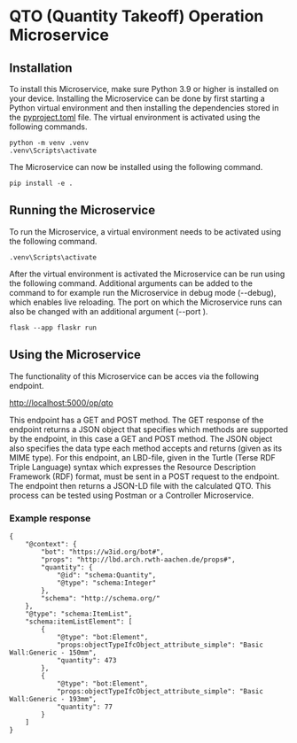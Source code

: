 # QTO (Quantity Takeoff) Operation Microservice

## Installation

To install this Microservice, make sure Python 3.9 or higher is installed on your device. Installing the Microservice can be done by first starting a Python virtual environment and then installing the dependencies stored in the [pyproject.toml](https://github.com/stelemme/microservice-op-qto/blob/main/pyproject.toml) file. The virtual environment is activated using the following commands.
```
python -m venv .venv
.venv\Scripts\activate
```
The Microservice can now be installed using the following command.
```
pip install -e .
```
## Running the Microservice
To run the Microservice, a virtual environment needs to be activated using the following command.
```
.venv\Scripts\activate
```
After the virtual environment is activated the Microservice can be run using the following command. Additional arguments can be added to the command to for example run the Microservice in debug mode (--debug), which enables live reloading. The port on which the Microservice runs can also be changed with an additional argument (--port <port-number>).
```
flask --app flaskr run
```
## Using the Microservice
The functionality of this Microservice can be acces via the following endpoint.
  
[http://localhost:5000/op/qto](http://localhost:5000/op/qto)
  
This endpoint has a GET and POST method. The GET response of the endpoint returns a JSON object that specifies which methods are supported by the endpoint, in this case a GET and POST method. The JSON object also specifies the data type each method accepts and returns (given as its MIME type). For this endpoint, an LBD-file, given in the Turtle (Terse RDF Triple Language) syntax which expresses the Resource Description Framework (RDF) format, must be sent in a POST request to the endpoint. The endpoint then returns a JSON-LD file with the calculated QTO. This process can be tested using Postman or a Controller Microservice.

### Example response
```
{
    "@context": {
        "bot": "https://w3id.org/bot#",
        "props": "http://lbd.arch.rwth-aachen.de/props#",
        "quantity": {
            "@id": "schema:Quantity",
            "@type": "schema:Integer"
        },
        "schema": "http://schema.org/"
    },
    "@type": "schema:ItemList",
    "schema:itemListElement": [
        {
            "@type": "bot:Element",
            "props:objectTypeIfcObject_attribute_simple": "Basic Wall:Generic - 150mm",
            "quantity": 473
        },
        {
            "@type": "bot:Element",
            "props:objectTypeIfcObject_attribute_simple": "Basic Wall:Generic - 193mm",
            "quantity": 77
        }
    ]
}
```
